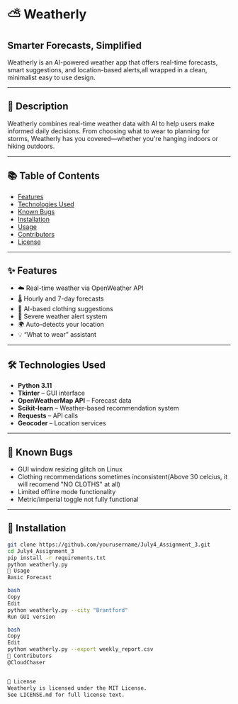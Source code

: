 #                          ⛅ Weatherly
## Smarter Forecasts, Simplified

Weatherly is an AI-powered weather app that offers real-time forecasts, smart suggestions, and location-based alerts,all wrapped in a clean, minimalist easy to use design.

---

## 📖 Description

Weatherly combines real-time weather data with AI to help users make informed daily decisions. From choosing what to wear to planning for storms, Weatherly has you covered—whether you're hanging indoors or hiking outdoors.

---

## 📚 Table of Contents

- [Features](#features)
- [Technologies Used](#technologies-used)
- [Known Bugs](#known-bugs)
- [Installation](#installation)
- [Usage](#usage)
- [Contributors](#contributors)
- [License](#license)

---

## ✨ Features

- ☁️ Real-time weather via OpenWeather API
- 🌡️ Hourly and 7-day forecasts
- 🧠 AI-based clothing suggestions
- 🚨 Severe weather alert system
- 🌍 Auto-detects your location
- 💡 “What to wear” assistant

---

## 🛠️ Technologies Used

- **Python 3.11**
- **Tkinter** – GUI interface
- **OpenWeatherMap API** – Forecast data
- **Scikit-learn** – Weather-based recommendation system
- **Requests** – API calls
- **Geocoder** – Location services

---

## 🐞 Known Bugs

- GUI window resizing glitch on Linux
- Clothing recommendations sometimes inconsistent(Above 30 celcius, it will recomend "NO CLOTHS" at all)
- Limited offline mode functionality
- Metric/imperial toggle not fully functional

---

## 🔧 Installation

```bash
git clone https://github.com/yourusername/July4_Assignment_3.git
cd July4_Assignment_3
pip install -r requirements.txt
python weatherly.py
🚀 Usage
Basic Forecast

bash
Copy
Edit
python weatherly.py --city "Brantford"
Run GUI version

bash
Copy
Edit
python weatherly.py --export weekly_report.csv
👥 Contributors
@CloudChaser


📜 License
Weatherly is licensed under the MIT License.
See LICENSE.md for full license text.


